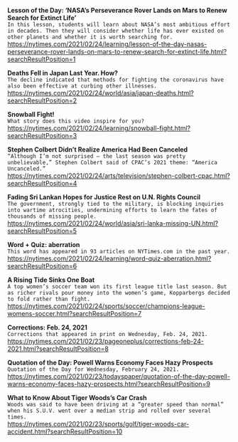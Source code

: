 **Lesson of the Day: ‘NASA’s Perseverance Rover Lands on Mars to Renew Search for Extinct Life’**\
`In this lesson, students will learn about NASA’s most ambitious effort in decades. Then they will consider whether life has ever existed on other planets and whether it is worth searching for.`\
https://nytimes.com/2021/02/24/learning/lesson-of-the-day-nasas-perseverance-rover-lands-on-mars-to-renew-search-for-extinct-life.html?searchResultPosition=1

**Deaths Fell in Japan Last Year. How?**\
`The decline indicated that methods for fighting the coronavirus have also been effective at curbing other illnesses.`\
https://nytimes.com/2021/02/24/world/asia/japan-deaths.html?searchResultPosition=2

**Snowball Fight!**\
`What story does this video inspire for you?`\
https://nytimes.com/2021/02/24/learning/snowball-fight.html?searchResultPosition=3

**Stephen Colbert Didn’t Realize America Had Been Canceled**\
`“Although I’m not surprised — the last season was pretty unbelievable,” Stephen Colbert said of CPAC’s 2021 theme: “America Uncanceled.”`\
https://nytimes.com/2021/02/24/arts/television/stephen-colbert-cpac.html?searchResultPosition=4

**Fading Sri Lankan Hopes for Justice Rest on U.N. Rights Council**\
`The government, strongly tied to the military, is blocking inquiries into wartime atrocities, undermining efforts to learn the fates of thousands of missing people.`\
https://nytimes.com/2021/02/24/world/asia/sri-lanka-missing-UN.html?searchResultPosition=5

**Word + Quiz: aberration**\
`This word has appeared in 93 articles on NYTimes.com in the past year.`\
https://nytimes.com/2021/02/24/learning/word-quiz-aberration.html?searchResultPosition=6

**A Rising Tide Sinks One Boat**\
`A top women’s soccer team won its first league title last season. But as richer rivals pour money into the women’s game, Kopparbergs decided to fold rather than fight.`\
https://nytimes.com/2021/02/24/sports/soccer/champions-league-womens-soccer.html?searchResultPosition=7

**Corrections: Feb. 24, 2021**\
`Corrections that appeared in print on Wednesday, Feb. 24, 2021.`\
https://nytimes.com/2021/02/23/pageoneplus/corrections-feb-24-2021.html?searchResultPosition=8

**Quotation of the Day: Powell Warns Economy Faces Hazy Prospects**\
`Quotation of the Day for Wednesday, February 24, 2021.`\
https://nytimes.com/2021/02/23/todayspaper/quotation-of-the-day-powell-warns-economy-faces-hazy-prospects.html?searchResultPosition=9

**What to Know About Tiger Woods’s Car Crash**\
`Woods was said to have been driving at a “greater speed than normal” when his S.U.V. went over a median strip and rolled over several times.`\
https://nytimes.com/2021/02/23/sports/golf/tiger-woods-car-accident.html?searchResultPosition=10

